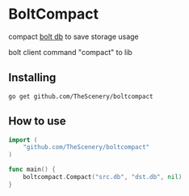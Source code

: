 # BoltCompact
compact [bolt db](https://github.com/etcd-io/bbolt) to save storage usage

bolt client command "compact" to lib

## Installing
```shell
go get github.com/TheScenery/boltcompact
```
## How to use
```go
import (
	"github.com/TheScenery/boltcompact"
)

func main() {
	boltcompact.Compact("src.db", "dst.db", nil)
}
```

